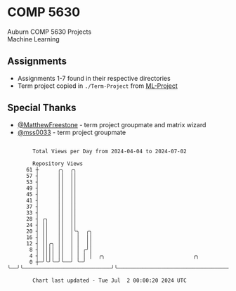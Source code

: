 # COMP 5630
Auburn COMP 5630 Projects  
Machine Learning

## Assignments
- Assignments 1-7 found in their respective directories
- Term project copied in `./Term-Project` from [ML-Project](https://github.com/wumphlett/ML-Project)

## Special Thanks
- [@MatthewFreestone](https://github.com/MatthewFreestone) - term project groupmate and matrix wizard
- [@mss0033](https://github.com/mss0033) - term project groupmate

```

        Total Views per Day from 2024-04-04 to 2024-07-02

        Repository Views
      61 ┼      ╭╮  ╭╮
      57 ┤      ││  ││
      53 ┤      ││  ││
      49 ┤      ││  ││
      45 ┤      ││  ││
      41 ┤      ││  ││
      37 ┤      ││  ││
      33 ┤      ││  ││
      28 ┤ ╭╮   ││  ││
      24 ┤ ││   ││  ││
      20 ┤ ││   ││  │╰╮  ╭╮
      16 ┤ ││   ││  │ │  ││
      12 ┤ ││╭╮ ││  │ │  ││
       8 ┤ ││││ ││  │ │ ╭╯│
       4 ┤ ││││ ││  │ │ │ │  ╭╮                            ╭╮
       0 ┼─╯╰╯╰─╯╰──╯ ╰─╯ ╰──╯╰────────────────────────────╯╰──────────────────────────────────────

        Chart last updated - Tue Jul  2 00:00:20 2024 UTC
        
```
